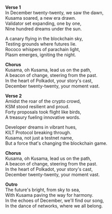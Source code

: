 **Verse 1**  
In December twenty-twenty, we saw the dawn,  
Kusama soared, a new era drawn.  
Validator set expanding, one by one,  
Nine hundred dreams under the sun.  

A canary flying in the blockchain sky,  
Testing grounds where futures lie.  
Rococo whispers of parachain light,  
Plasm emerges, igniting the night.  

**Chorus**  
Kusama, oh Kusama, lead us on the path,  
A beacon of change, steering from the past.  
In the heart of Polkadot, your story's cast,  
December twenty-twenty, your moment vast.  

**Verse 2**  
Amidst the roar of the crypto crowd,  
KSM stood resilient and proud.  
Forty proposals took flight like birds,  
A treasury fueling innovative words.  

Developer dreams in vibrant hues,  
KILT Protocol breaking through.  
Kusama, not just a testnet name,  
But a force that's changing the blockchain game.  

**Chorus**  
Kusama, oh Kusama, lead us on the path,  
A beacon of change, steering from the past.  
In the heart of Polkadot, your story's cast,  
December twenty-twenty, your moment vast.  

**Outro**  
The future's bright, from sky to sea,  
With Kusama paving the way for harmony.  
In the echoes of December, we'll find our song,  
In the dance of networks, where we all belong.  